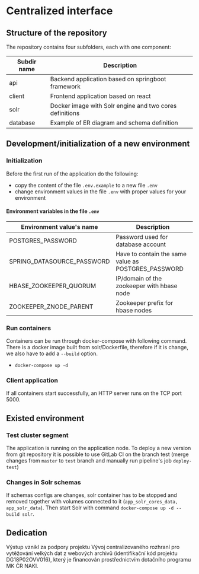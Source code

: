 # Centralized interface

## Structure of the repository

The repository contains four subfolders, each with one component:

| Subdir name | Description                                             |
|-------------|---------------------------------------------------------|
| api         | Backend application based on springboot framework       |
| client      | Frontend application based on react                     |
| solr        | Docker image with Solr engine and two cores definitions |
| database    | Example of ER diagram and schema definition             |

## Development/initialization of a new environment

### Initialization

Before the first run of the application do the following:
- copy the content of the file `.env.example` to a new file `.env`
- change environment values in the file `.env` with proper values for your environment

#### Environment variables in the file `.env`

| Environment value's name   | Description                                         |
|----------------------------|-----------------------------------------------------|
| POSTGRES_PASSWORD          | Password used for database account                  |
| SPRING_DATASOURCE_PASSWORD | Have to contain the same value as POSTGRES_PASSWORD |
| HBASE_ZOOKEEPER_QUORUM     | IP/domain of the zookeeper with hbase node          |
| ZOOKEEPER_ZNODE_PARENT     | Zookeeper prefix for hbase nodes                    |

### Run containers

Containers can be run through docker-compose with following command.
There is a docker image built from solr/Dockerfile, therefore if it 
is change, we also have to add a `--build` option.

- `docker-compose up -d`

### Client application

If all containers start successfully, an HTTP server runs on the TCP port 5000. 

## Existed environment

### Test cluster segment
 
The application is running on the application node. To deploy a new version from 
git repository it is possible to use GitLab CI on the branch test (merge changes from `master`
to `test` branch and manually run pipeline's job `deploy-test`)

### Changes in Solr schemas

If schemas configs are changes, solr container has to be stopped and removed together with volumes
connected to it (`app_solr_cores_data, app_solr_data`). Then start Solr with command 
`docker-compose up -d --build solr`.

## Dedication

Výstup vznikl za podpory projektu Vývoj centralizovaného rozhraní pro vytěžování velkých dat z webových archivů (identifikační kód projektu DG18P02OVV016), který je financován prostřednictvím dotačního programu MK ČR NAKI.
